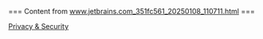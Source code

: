 === Content from www.jetbrains.com_351fc561_20250108_110711.html ===


[Privacy & Security](/privacy-security/)


